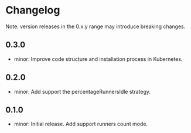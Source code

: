 # Changelog
Note: version releases in the 0.x.y range may introduce breaking changes.

## 0.3.0

- minor: Improve code structure and installation process in Kubernetes.

## 0.2.0

- minor: Add support the percentageRunnersIdle strategy.

## 0.1.0

- minor: Initial release. Add support runners count mode.
